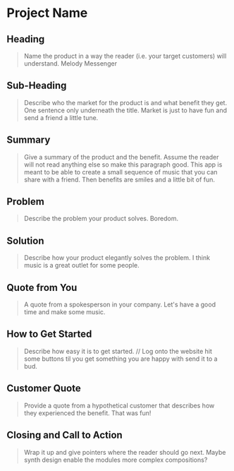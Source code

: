 # Project Name #

<!--
> This material was originally posted [here](http://www.quora.com/What-is-Amazons-approach-to-product-development-and-product-management). It is reproduced here for posterities sake.

There is an approach called "working backwards" that is widely used at Amazon. They work backwards from the customer, rather than starting with an idea for a product and trying to bolt customers onto it. While working backwards can be applied to any specific product decision, using this approach is especially important when developing new products or features.

For new initiatives a product manager typically starts by writing an internal press release announcing the finished product. The target audience for the press release is the new/updated product's customers, which can be retail customers or internal users of a tool or technology. Internal press releases are centered around the customer problem, how current solutions (internal or external) fail, and how the new product will blow away existing solutions.

If the benefits listed don't sound very interesting or exciting to customers, then perhaps they're not (and shouldn't be built). Instead, the product manager should keep iterating on the press release until they've come up with benefits that actually sound like benefits. Iterating on a press release is a lot less expensive than iterating on the product itself (and quicker!).

If the press release is more than a page and a half, it is probably too long. Keep it simple. 3-4 sentences for most paragraphs. Cut out the fat. Don't make it into a spec. You can accompany the press release with a FAQ that answers all of the other business or execution questions so the press release can stay focused on what the customer gets. My rule of thumb is that if the press release is hard to write, then the product is probably going to suck. Keep working at it until the outline for each paragraph flows.

Oh, and I also like to write press-releases in what I call "Oprah-speak" for mainstream consumer products. Imagine you're sitting on Oprah's couch and have just explained the product to her, and then you listen as she explains it to her audience. That's "Oprah-speak", not "Geek-speak".

Once the project moves into development, the press release can be used as a touchstone; a guiding light. The product team can ask themselves, "Are we building what is in the press release?" If they find they're spending time building things that aren't in the press release (overbuilding), they need to ask themselves why. This keeps product development focused on achieving the customer benefits and not building extraneous stuff that takes longer to build, takes resources to maintain, and doesn't provide real customer benefit (at least not enough to warrant inclusion in the press release).
 -->

## Heading ##
  > Name the product in a way the reader (i.e. your target customers) will understand.
  Melody Messenger

## Sub-Heading ##
  > Describe who the market for the product is and what benefit they get. One sentence only underneath the title.
  Market is just to have fun and send a friend a little tune.

## Summary ##
  > Give a summary of the product and the benefit. Assume the reader will not read anything else so make this paragraph good.
  This app is meant to be able to create a small sequence of music that you can share with a friend. Then benefits are smiles and a little bit of fun.

## Problem ##
  > Describe the problem your product solves.
  Boredom.

## Solution ##
  > Describe how your product elegantly solves the problem.
  I think music is a great outlet for some people.
## Quote from You ##
  > A quote from a spokesperson in your company.
  Let's have a good time and make some music.

## How to Get Started ##
  > Describe how easy it is to get started.
  // Log onto the website hit some buttons til you get something you are happy with send it to a bud.

## Customer Quote ##
  > Provide a quote from a hypothetical customer that describes how they experienced the benefit.
  That was fun!

## Closing and Call to Action ##
  > Wrap it up and give pointers where the reader should go next.
  Maybe synth design enable the modules more complex compositions?
